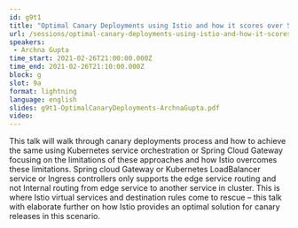 ```yaml
---
id: g9t1
title: "Optimal Canary Deployments using Istio and how it scores over Spring Cloud and Kubernetes"
url: /sessions/optimal-canary-deployments-using-istio-and-how-it-scores-over-spring-cloud-and-kubernetes
speakers:
 - Archna Gupta
time_start: 2021-02-26T21:00:00.000Z
time_end: 2021-02-26T21:10:00.000Z
block: g
slot: 9a
format: lightning
language: english
slides: g9t1-OptimalCanaryDeployments-ArchnaGupta.pdf
video:
---
```


This talk will walk through canary deployments process and how to achieve the same using Kubernetes service orchestration or Spring Cloud Gateway focusing on the limitations of these approaches and how Istio overcomes these limitations.
Spring cloud Gateway or Kubernetes LoadBalancer service or Ingress controllers only supports the edge service routing and not Internal routing from edge service to another service in cluster.
This is where Istio virtual services and destination rules come to rescue – this talk with elaborate further on how Istio provides an optimal solution for canary releases in this scenario.
